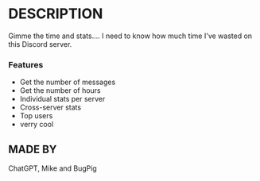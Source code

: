 # DESCRIPTION
Gimme the time and stats.... I need to know how much time I've wasted on this Discord server.

### Features
- Get the number of messages
- Get the number of hours
- Individual stats per server
- Cross-server stats
- Top users
- verry cool

## MADE BY
ChatGPT, Mike and BugPig
